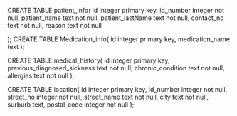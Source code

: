 CREATE TABLE patient_info(
    id integer primary key,
    id_number integer not null,
    patient_name  text not null,
    patient_lastName text not null,
    contact_no text not null,
    reason text not null

);
CREATE TABLE Medication_info(
    id integer primary key,
    medication_name  text
);

CREATE TABLE medical_history(
    id integer primary key,
    previous_diagnosed_sickness text not null,
    chronic_condition text not null,
    allergies text not null
);

CREATE TABLE location(
    id integer primary key,
    id_number integer not null,
    street_no integer not null,
    street_name text not null,
    city text not null,
    surburb text,
    postal_code integer not null
);